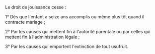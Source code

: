 Le droit de jouissance cesse :

1° Dès que l'enfant a seize ans accomplis ou même plus tôt quand il contracte mariage ;

2° Par les causes qui mettent fin à l'autorité parentale ou par celles qui mettent fin à l'administration légale ;

3° Par les causes qui emportent l'extinction de tout usufruit.
